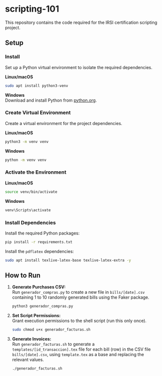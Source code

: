 # scripting-101

This repository contains the code required for the IRSI certification scripting project.

## Setup

### Install

Set up a Python virtual environment to isolate the required dependencies.

**Linux/macOS**
```bash
sudo apt install python3-venv
```

**Windows**  
Download and install Python from [python.org](https://www.python.org/downloads/windows/).

### Create Virtual Environment

Create a virtual environment for the project dependencies.

**Linux/macOS**
```bash
python3 -m venv venv
```

**Windows**
```bash
python -m venv venv
```

### Activate the Environment

**Linux/macOS**
```bash
source venv/bin/activate
```

**Windows**
```bash
venv\Scripts\activate
```

### Install Dependencies

Install the required Python packages:

```bash
pip install -r requirements.txt
```

Install the `pdflatex` dependencies:

```bash
sudo apt install texlive-latex-base texlive-latex-extra -y
```

## How to Run

1. **Generate Purchases CSV:**  
    Run `generador_compras.py` to create a new file in `bills/[date].csv` containing 1 to 10 randomly generated bills using the Faker package.
    ```bash
    python3 generador_compras.py
    ```

2. **Set Script Permissions:**  
    Grant execution permissions to the shell script (run this only once).
    ```bash
    sudo chmod u+x generador_facturas.sh
    ```

3. **Generate Invoices:**  
    Run `generador_facturas.sh` to generate a `templates/[id_transaccion].tex` file for each bill (row) in the CSV file `bills/[date].csv`, using `template.tex` as a base and replacing the relevant values.
    ```bash
    ./generador_facturas.sh
    ```
